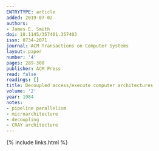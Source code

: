 ```yaml
---
ENTRYTYPE: article
added: 2019-07-02
authors:
- James E. Smith
doi: 10.1145/357401.357403
issn: 0734-2071
journal: ACM Transactions on Computer Systems
layout: paper
number: '4'
pages: 289-308
publisher: ACM Press
read: false
readings: []
title: Decoupled access/execute computer architectures
volume: '2'
year: 1984
notes:
- pipeline parallelism
- microarchitecture
- decoupling
- CRAY architecture
---
```

{% include links.html %}
